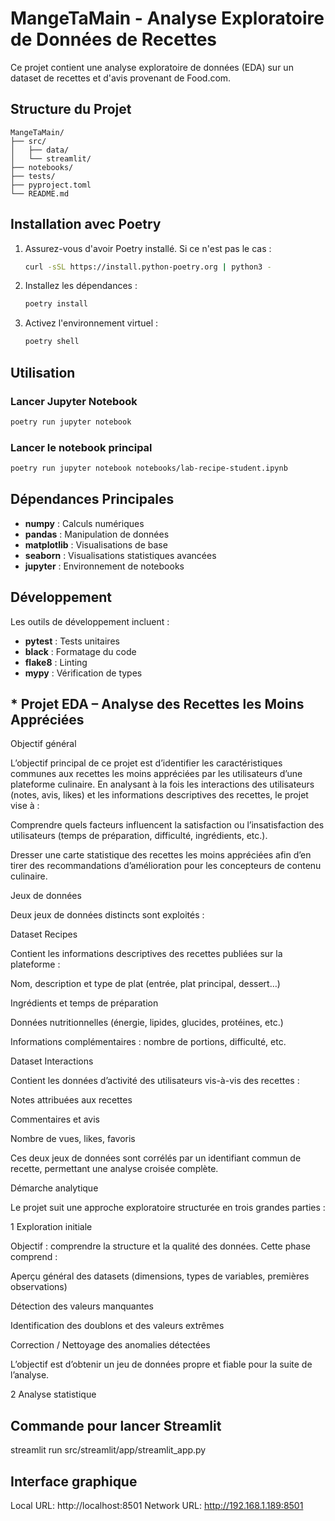 # MangeTaMain - Analyse Exploratoire de Données de Recettes

Ce projet contient une analyse exploratoire de données (EDA) sur un dataset de recettes et d'avis provenant de Food.com.

## Structure du Projet

```
MangeTaMain/
├── src/
│   ├── data/
│   └── streamlit/
├── notebooks/
├── tests/
├── pyproject.toml
└── README.md
```

## Installation avec Poetry

1. Assurez-vous d'avoir Poetry installé. Si ce n'est pas le cas :
   ```bash
   curl -sSL https://install.python-poetry.org | python3 -
   ```

2. Installez les dépendances :
   ```bash
   poetry install
   ```

3. Activez l'environnement virtuel :
   ```bash
   poetry shell
   ```

## Utilisation

### Lancer Jupyter Notebook
```bash
poetry run jupyter notebook
```

### Lancer le notebook principal
```bash
poetry run jupyter notebook notebooks/lab-recipe-student.ipynb
```

## Dépendances Principales

- **numpy** : Calculs numériques
- **pandas** : Manipulation de données
- **matplotlib** : Visualisations de base
- **seaborn** : Visualisations statistiques avancées
- **jupyter** : Environnement de notebooks

## Développement

Les outils de développement incluent :
- **pytest** : Tests unitaires
- **black** : Formatage du code
- **flake8** : Linting
- **mypy** : Vérification de types
## **\* Projet EDA – Analyse des Recettes les Moins Appréciées**

Objectif général

L’objectif principal de ce projet est d’identifier les caractéristiques communes aux recettes les moins appréciées par les utilisateurs d’une plateforme culinaire.
En analysant à la fois les interactions des utilisateurs (notes, avis, likes) et les informations descriptives des recettes, le projet vise à :

Comprendre quels facteurs influencent la satisfaction ou l’insatisfaction des utilisateurs (temps de préparation, difficulté, ingrédients, etc.).

Dresser une carte statistique des recettes les moins appréciées afin d’en tirer des recommandations d’amélioration pour les concepteurs de contenu culinaire.

Jeux de données

Deux jeux de données distincts sont exploités :

Dataset Recipes

Contient les informations descriptives des recettes publiées sur la plateforme :

Nom, description et type de plat (entrée, plat principal, dessert…)

Ingrédients et temps de préparation

Données nutritionnelles (énergie, lipides, glucides, protéines, etc.)

Informations complémentaires : nombre de portions, difficulté, etc.

Dataset Interactions

Contient les données d’activité des utilisateurs vis-à-vis des recettes :

Notes attribuées aux recettes

Commentaires et avis

Nombre de vues, likes, favoris

Ces deux jeux de données sont corrélés par un identifiant commun de recette, permettant une analyse croisée complète.

Démarche analytique

Le projet suit une approche exploratoire structurée en trois grandes parties :

1️ Exploration initiale

Objectif : comprendre la structure et la qualité des données.
Cette phase comprend :

Aperçu général des datasets (dimensions, types de variables, premières observations)

Détection des valeurs manquantes

Identification des doublons et des valeurs extrêmes

Correction / Nettoyage des anomalies détectées

L’objectif est d’obtenir un jeu de données propre et fiable pour la suite de l’analyse.

2️ Analyse statistique

## Commande pour lancer Streamlit
streamlit run src/streamlit/app/streamlit_app.py

## Interface graphique
 Local URL: http://localhost:8501
  Network URL: http://192.168.1.189:8501